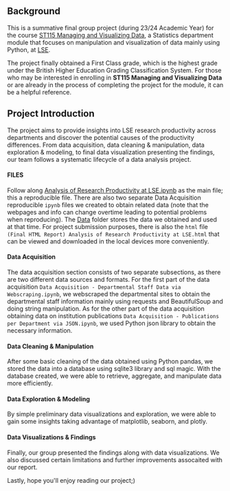 ## Background
This is a summative final group project (during 23/24 Academic Year) for the course [ST115 Managing and Visualizing Data](https://www.lse.ac.uk/resources/calendar2023-2024/courseGuides/ST/2023_ST115.htm), a Statistics department module that focuses on manipulation and visualization of data mainly using Python, at [LSE](https://www.lse.ac.uk).

The project finally obtained a First Class grade, which is the highest grade under the British Higher Education Grading Classification System. For those who may be interested in enrolling in  **ST115 Managing and Visualizing Data** or are already in the process of completing the project for the module, it can be a helpful reference.

## Project Introduction
The project aims to provide insights into LSE research productivity across departments and discover the potential causes of the productivity differences. From data acquisition, data cleaning & manipulation, data exploration & modeling, to final data visualization presenting the findings, our team follows a systematic lifecycle of a data analysis project.

#### FILES
Follow along [Analysis of Research Productivity at LSE.ipynb](https://github.com/hahahawow/st115-project/blob/eee728696f3fb0ea8ee431e7819218acc2ddf63a/Analysis%20of%20Research%20Productivity%20at%20LSE.ipynb) as the main file; this a reproducible file. There are also two separate Data Acquisition reproducible `ipynb` files we created to obtain related data (note that the webpages and info can change overtime leading to potential problems when reproducing). The [Data](Data/) folder stores the data we obtained and used at that time. For project submission purposes, there is also the `html` file `(Final HTML Report) Analysis of Research Productivity at LSE.html` that can be viewed and downloaded in the local devices more conveniently.

#### Data Acquisition
The data acquisition section consists of two separate subsections, as there are two different data sources and formats. For the first part of the data acquisition `Data Acquisition - Departmental Staff Data via Webscraping.ipynb`, we webscraped the departmental sites to obtain the departmental staff information mainly using requests and BeautifulSoup and doing string manipulation. As for the other part of the data acquisition obtaining data on institution publications `Data Acquisition - Publications per Department via JSON.ipynb`, we used Python json library to obtain the necessary information.

#### Data Cleaning & Manipulation
After some basic cleaning of the data obtained using Python pandas, we stored the data into a database using sqlite3 library and sql magic. With the database created, we were able to retrieve, aggregate, and manipulate data more efficiently.

#### Data Exploration & Modeling
By simple preliminary data visualizations and exploration, we were able to gain some insights taking advantage of matplotlib, seaborn, and plotly.

#### Data Visualizations & Findings
Finally, our group presented the findings along with data visualizations. We also discussed certain limitations and further improvements assocaited with our report.

Lastly, hope you'll enjoy reading our project;)

